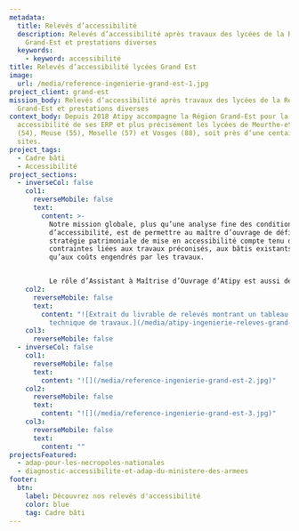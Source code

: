 ```yaml
---
metadata:
  title: Relevés d’accessibilité
  description: Relevés d’accessibilité après travaux des lycées de la Région
    Grand-Est et prestations diverses
  keywords:
    - keyword: accessibilité
title: Relevés d’accessibilité lycées Grand Est
image:
  url: /media/reference-ingenierie-grand-est-1.jpg
project_client: grand-est
mission_body: Relevés d’accessibilité après travaux des lycées de la Région
  Grand-Est et prestations diverses
context_body: Depuis 2018 Atipy accompagne la Région Grand-Est pour la mise en
  accessibilité de ses ERP et plus précisément les lycées de Meurthe-et-Moselle
  (54), Meuse (55), Moselle (57) et Vosges (88), soit près d’une centaine de
  sites.
project_tags:
  - Cadre bâti
  - Accessibilité
project_sections:
  - inverseCol: false
    col1:
      reverseMobile: false
      text:
        content: >-
          Notre mission globale, plus qu’une analyse fine des conditions
          d’accessibilité, est de permettre au maître d’ouvrage de définir une
          stratégie patrimoniale de mise en accessibilité compte tenu des
          contraintes liées aux travaux préconisés, aux bâtis existants ainsi
          qu’aux coûts engendrés par les travaux. 


          Le rôle d’Assistant à Maîtrise d’Ouvrage d’Atipy est aussi de différencier les préconisations (techniques, fonctionnelles et organisationnelles) afin de faire de l’accessibilité raisonnée tout en suivant et respectant la réglementation ainsi que la politique menée par la Région Grand-Est.
    col2:
      reverseMobile: false
      text:
        content: "![Extrait du livrable de relevés montrant un tableau et une fiche
          technique de travaux.](/media/atipy-ingenierie-releves-grand-est.jpg)"
    col3:
      reverseMobile: false
  - inverseCol: false
    col1:
      reverseMobile: false
      text:
        content: "![](/media/reference-ingenierie-grand-est-2.jpg)"
    col2:
      reverseMobile: false
      text:
        content: "![](/media/reference-ingenierie-grand-est-3.jpg)"
    col3:
      reverseMobile: false
      text:
        content: ""
projectsFeatured:
  - adap-pour-les-necropoles-nationales
  - diagnostic-accessibilite-et-adap-du-ministere-des-armees
footer:
  btn:
    label: Découvrez nos relevés d'accessibilité
    color: blue
    tag: Cadre bâti
---
```

